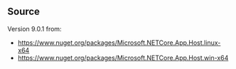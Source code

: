 Source
------
Version 9.0.1 from:
- https://www.nuget.org/packages/Microsoft.NETCore.App.Host.linux-x64
- https://www.nuget.org/packages/Microsoft.NETCore.App.Host.win-x64
